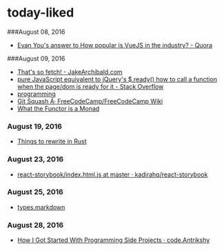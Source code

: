 # today-liked
###August 08, 2016
- [Evan You's answer to How popular is VueJS in the industry? - Quora](https://www.quora.com/How-popular-is-VueJS-in-the-industry/answer/Evan-You-3?__filter__&__nsrc__=2&__snid3__=283556783) 

###August 09, 2016
- [That's so fetch! - JakeArchibald.com](https://jakearchibald.com/2015/thats-so-fetch/) 
- [pure JavaScript equivalent to jQuery's $.ready() how to call a function when the page/dom is ready for it - Stack Overflow](https://stackoverflow.com/questions/9899372/pure-javascript-equivalent-to-jquerys-ready-how-to-call-a-function-when-the) 
- [programming](https://www.reddit.com/r/programming) 
- [Git Squash Â· FreeCodeCamp/FreeCodeCamp Wiki](https://github.com/FreeCodeCamp/FreeCodeCamp/wiki/Git-Squash) 
- [What the Functor is a Monad](https://realm.io/news/altconf-daniel-steinberg-what-the-functor-monad/) 

### August 19, 2016
- [Things to rewrite in Rust](https://scribbles.pascalhertleif.de/things-to-rewrite-in-rust.html) 

### August 23, 2016
- [react-storybook/index.html.js at master · kadirahq/react-storybook](https://github.com/kadirahq/react-storybook/blob/master/dist/server/index.html.js) 

### August 25, 2016
- [types.markdown](https://gist.github.com/garybernhardt/122909856b570c5c457a6cd674795a9c) 

### August 28, 2016
- [How I Got Started With Programming Side Projects · code.Antrikshy](http://antrikshy.com/blog/how-i-got-started-with-programming-side-projects) 

